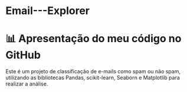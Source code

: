 # Email---Explorer

# 📊 Apresentação do meu código no GitHub
Este é um projeto de classificação de e-mails como spam ou não spam, utilizando as bibliotecas Pandas, scikit-learn, Seaborn e Matplotlib para realizar a análise.
